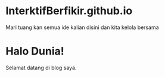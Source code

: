 # InterktifBerfikir.github.io
Mari tuang kan semua ide kalian disini dan kita kelola bersama
<!DOCTYPE html>
<html lang="id">
<head>
  <meta charset="UTF-8" />
  <title>Blog Saya</title>
</head>
<body>
  <h1>Halo Dunia!</h1>
  <p>Selamat datang di blog saya.</p>
</body>
</html>
